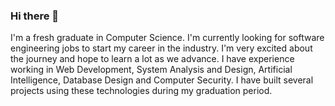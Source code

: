 ### Hi there 👋




I'm a fresh graduate in Computer Science. 
I'm currently looking for software engineering jobs to start my career in the industry.
I'm very excited about the journey and hope to learn a lot as we advance. 
I have experience working in Web Development, System Analysis and Design, Artificial Intelligence, Database Design and Computer Security. 
I have built several projects using these technologies during my graduation period.
